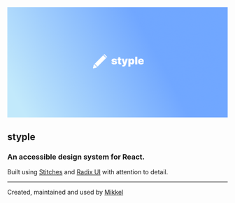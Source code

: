 <a href="https://styple.com/">
  <img alt="Styple hero image" src="public/styple-og.png">
</a>

## **styple**

### **An accessible design system for React.**

Built using [Stitches](https://stitches.dev/) and [Radix UI](https://www.radix-ui.com/) with attention to detail.

---

Created, maintained and used by [Mikkel](https://www.mikkelbengtsen.com/)
